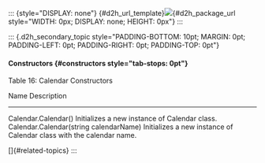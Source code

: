 ::: {style="DISPLAY: none"}
[](ms-xhelp:///?Id=d2h_url_template){#d2h_url_template}![](!package_url!){#d2h_package_url style="WIDTH: 0px; DISPLAY: none; HEIGHT: 0px"}
:::

::: {.d2h_secondary_topic style="PADDING-BOTTOM: 10pt; MARGIN: 0pt; PADDING-LEFT: 0pt; PADDING-RIGHT: 0pt; PADDING-TOP: 0pt"}
#### Constructors {#constructors style="tab-stops: 0pt"}

Table 16: Calendar Constructors

  Name                                     Description
  ---------------------------------------- ----------------------------------------------------------------------
  Calendar.Calendar()                      Initializes a new instance of Calendar class.
  Calendar.Calendar(string calendarName)   Initializes a new instance of Calendar class with the calendar name.

[]{#related-topics}
:::
